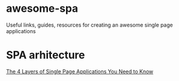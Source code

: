 # awesome-spa
Useful links, guides, resources for creating an awesome single page applications


# SPA arhitecture
[The 4 Layers of Single Page Applications You Need to Know](https://hackernoon.com/architecting-single-page-applications-b842ea633c2e "Blog post")
